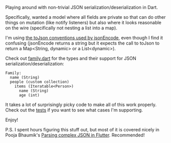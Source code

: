 Playing around with non-trivial JSON serialization/deserialization in Dart.

Specifically, wanted a model where all fields are private so that can do other things on mutation (like notify listeners) but also where it looks reasonable on the wire (specifically not nesting a list into a map).

I'm using [the toJson conventions used by jsonEncode](https://api.dartlang.org/stable/2.3.1/dart-convert/jsonEncode.html), even though I find it confusing (jsonEncode returns a string but it expects the call to toJson to return a Map<String, dynamic> or a List&lt;dynamic&gt;).

Check out [family.dart](https://github.com/csells/dart_json_fun/blob/master/lib/family.dart) for the types and their support for JSON serialization/deserialization:

```
Family:
  name (String)
  people (custom collection)
    items (Iteratable<Person>)
      name (String)
      age (int)
```

It takes a lot of surprisingly picky code to make all of this work properly. Check out the [tests](https://github.com/csells/dart_json_fun/blob/master/test/json_fun_test.dart) if you want to see what cases I'm supporting.

Enjoy!

P.S. I spent hours figuring this stuff out, but most of it is covered nicely in Pooja Bhaumik's [Parsing complex JSON in Flutter](https://medium.com/flutter-community/parsing-complex-json-in-flutter-747c46655f51). Recommended!